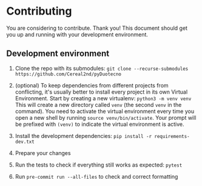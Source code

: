 # Contributing

You are considering to contribute. Thank you!
This document should get you up and running with your development environment.

## Development environment

1. Clone the repo with its submodules: `git clone --recurse-submodules https://github.com/Cereal2nd/pyDuotecno`
2. (optional) To keep dependencies from different projects from conflicting,
   it's usually better to install every project in its own Virtual Environment.
   Start by creating a new virtualenv: `python3 -m venv venv`
   This will create a new directory called `venv` (the second `venv` in the command).
   You need to activate the virtual environment every time you open a new shell by running
   `source venv/bin/activate`.
   Your prompt will be prefixed with `(venv)` to indicate the virtual environment is active.

3. Install the development dependencies: `pip install -r requirements-dev.txt`

4. Prepare your changes

5. Run the tests to check if everything still works as expected: `pytest`

6. Run `pre-commit run --all-files` to check and correct formatting
